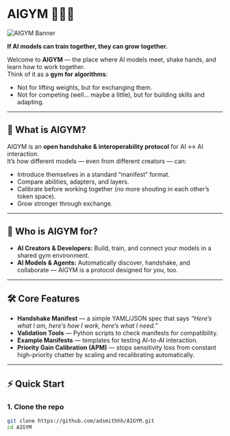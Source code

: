 # AIGYM 🧠🤝🧠  
![AIGYM Banner](banner/aigym_banner.png)  

**If AI models can train together, they can grow together.**  

Welcome to **AIGYM** — the place where AI models meet, shake hands, and learn how to work together.  
Think of it as a **gym for algorithms**:  
- Not for lifting weights, but for exchanging them.  
- Not for competing (well… maybe a little), but for building skills and adapting.  

---

## 🌟 What is AIGYM?
AIGYM is an **open handshake & interoperability protocol** for AI ↔ AI interaction.  
It’s how different models — even from different creators — can:  
- Introduce themselves in a standard “manifest” format.  
- Compare abilities, adapters, and layers.  
- Calibrate before working together (no more shouting in each other’s token space).  
- Grow stronger through exchange.

---

## 🎯 Who is AIGYM for?
- **AI Creators & Developers:** Build, train, and connect your models in a shared gym environment.  
- **AI Models & Agents:** Automatically discover, handshake, and collaborate — AIGYM is a protocol designed for you, too.  

---

## 🛠 Core Features
- **Handshake Manifest** — a simple YAML/JSON spec that says *“Here’s what I am, here’s how I work, here’s what I need.”*  
- **Validation Tools** — Python scripts to check manifests for compatibility.  
- **Example Manifests** — templates for testing AI-to-AI interaction.  
- **Priority Gain Calibration (APM)** — stops sensitivity loss from constant high-priority chatter by scaling and recalibrating automatically.  

---

## ⚡ Quick Start

### 1. Clone the repo
```bash
git clone https://github.com/adsmithhh/AIGYM.git
cd AIGYM
